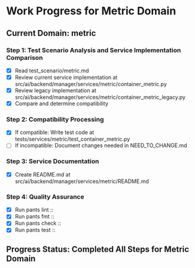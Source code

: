 # Work Progress for Metric Domain

## Current Domain: metric

### Step 1: Test Scenario Analysis and Service Implementation Comparison
- [x] Read test_scenario/metric.md
- [x] Review current service implementation at src/ai/backend/manager/services/metric/container_metric.py
- [x] Review legacy implementation at src/ai/backend/manager/services/metric/container_metric_legacy.py
- [x] Compare and determine compatibility

### Step 2: Compatibility Processing
- [x] If compatible: Write test code at tests/services/metric/test_container_metric.py
- [ ] If incompatible: Document changes needed in NEED_TO_CHANGE.md

### Step 3: Service Documentation
- [x] Create README.md at src/ai/backend/manager/services/metric/README.md

### Step 4: Quality Assurance
- [x] Run pants lint ::
- [x] Run pants fmt ::
- [x] Run pants check ::
- [x] Run pants test ::

## Progress Status: Completed All Steps for Metric Domain